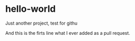 # hello-world
Just another project, test for githu

And this is the firts line what I ever added as a pull request.
